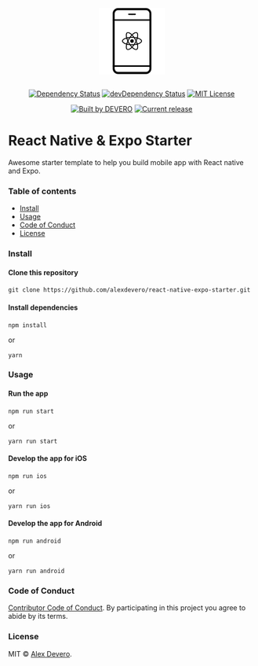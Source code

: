 <p align="center">
  <img src="https://raw.githubusercontent.com/alexdevero/react-native-expo-starter/master/docs/react-native-expo-starter-logo.png" width="135" align="center">
  <br>
  <br>
</p>

<p align="center">
  <a href="https://david-dm.org/alexdevero/react-native-expo-starter"><img alt="Dependency Status" src="https://david-dm.org/alexdevero/react-native-expo-starter.svg?style=flat"></a>
  <a href="https://david-dm.org/alexdevero/react-native-expo-starter?type=dev"><img alt="devDependency Status" src="https://david-dm.org/alexdevero/react-native-expo-starter/dev-status.svg?style=flat"></a>
  <a href="http://opensource.org/licenses/MIT"><img alt="MIT License" src="https://badgen.net/badge/license/MIT/blue"></a>
</p>

<p align="center">
  <a href="https://alexdevero.com"><img alt="Built by DEVERO" src="https://badgen.net/badge/Built%20by/DEVERO/d30320"></a>
  <a href="https://github.com/alexdevero/react-native-expo-starter/releases"><img alt="Current release" src="https://badgen.net/github/release/alexdevero/react-native-expo-starter"></a>
</p>

# React Native & Expo Starter

Awesome starter template to help you build mobile app with React native and Expo.

### Table of contents

* [Install](#install)
* [Usage](#usage)
* [Code of Conduct](#code-of-conduct)
* [License](#license)

### Install

#### Clone this repository

```
git clone https://github.com/alexdevero/react-native-expo-starter.git
```

#### Install dependencies

```
npm install
```
or
```
yarn
```

### Usage

#### Run the app

```
npm run start
```
or
```
yarn run start
```

#### Develop the app for iOS

```
npm run ios
```
or
```
yarn run ios
```

#### Develop the app for Android

```
npm run android
```
or
```
yarn run android
```

### Code of Conduct

[Contributor Code of Conduct](code-of-conduct.md). By participating in this project you agree to abide by its terms.

### License

MIT © [Alex Devero](https://alexdevero.com).
